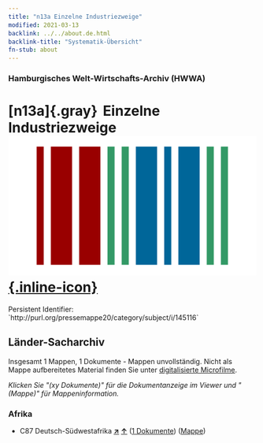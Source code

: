 ```yaml
---
title: "n13a Einzelne Industriezweige"
modified: 2021-03-13
backlink: ../../about.de.html
backlink-title: "Systematik-Übersicht"
fn-stub: about
---
```


### Hamburgisches Welt-Wirtschafts-Archiv (HWWA)

# [n13a]{.gray}&#8201; Einzelne Industriezweige &#160; [![Wikidata](/images/Wikidata-logo.svg "Wikidata"){.inline-icon}](http://www.wikidata.org/entity/Q99428033)

<div class="hint">Persistent Identifier: `http://purl.org/pressemappe20/category/subject/i/145116`</div>







## Länder-Sacharchiv




Insgesamt 1 Mappen, 1 Dokumente - Mappen unvollständig.
Nicht als Mappe aufbereitetes Material finden Sie unter [digitalisierte Microfilme](/film/h1_sh.de.html).

_Klicken Sie "(xy Dokumente)" für die Dokumentanzeige im Viewer und "(Mappe)" für Mappeninformation._




### Afrika

- C87 Deutsch-Südwestafrika [**&nearr;**](../../../geo/i/141450/about.de.html "Deutsch-Südwestafrika (alle Mappen)") [**&uarr;**](../../../geo/about.de.html#C87 "Ländersystematik") (<a href="https://pm20.zbw.eu/iiifview/folder/sh/141450,145116" title="über: Deutsch-Südwestafrika : Einzelne Industriezweige" target="_blank">1 Dokumente</a>) ([Mappe](../../../../folder/sh/1414xx/141450/1451xx/145116/about.de.html))








